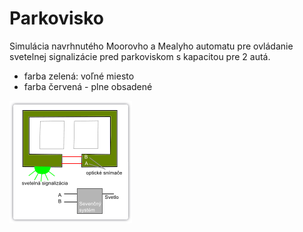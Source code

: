 # Parkovisko
Simulácia navrhnutého Moorovho a Mealyho automatu pre ovládanie svetelnej signalizácie pred parkoviskom s kapacitou pre 2 autá.
- farba zelená: voľné miesto
- farba červená - plne obsadené

![Ukážka](https://github.com/absolutty/java.Parkovisko/blob/master/parkovisko.png)
